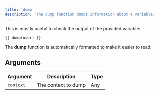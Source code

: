 ```yaml
---
title: 'dump'
description: 'The dump function dumps information about a variable.'
---
```


This is mostly useful to check the output of the provided variable:

```canvas {% process=false>
{{ dump(user) }}
```

The **dump** function is automatically formatted to make it easier to read.

## Arguments

Argument  | Description         | Type
--------- | ------------------- | ----
`context` | The context to dump | Any
